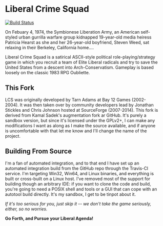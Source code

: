 Liberal Crime Squad
===================

[![Build Status](https://travis-ci.org/bregma/Liberal-Crime-Squad.svg?branch=master)](https://travis-ci.org/bregma/Liberal-Crime-Squad)

On Febuary 4, 1974, the Symbionese Liberation Army, an American self-styled
urban gurrilla warfare group kidnapped 19-year-old media heiress Patricia Hearst
as she and her 26-year-old boyfriend, Steven Weed, sat relaxing in their
Berkeley, California home....

Liberal Crime Squad is a satirical ASCII-style political role-playing/strategy
game in which you recruit a team of Elite Liberal radicals and try to save the
United States from a descent into Arch-Conservatism.  Gameplay is based loosely
on the classic 1983 RPG Oubliette.

This Fork
---------

LCS was originally developed by Tarn Adams at Bay 12 Games (2002-2004).  It was
then taken over by community developers lead by Jonathan Stickles and Chris Johnson
hosted at SourceForge (2007-2014).  This fork is derived from Kamal Sadek's augmentation
fork ar GitHub.  It's purely a sandbox version, but since it's licensed under
the GPLv2+, I can make any modifications I want as along as I make the source
available, and if anyone is uncomfortable with that let me know and I'll change
the name of the project.

Building From Source
--------------------

I'm a fan of automated integration, and to that end I have set up an automated
integration build from the GitHub repo through the Travis-CI service.  I'm
targeting Win32, Win64, and Linux binaries, and everything is built or
cross-built on a Linux host.  I've removed most of the support for building
though an arbitrary IDE:  if you want to clone the code and build, you're going
to need a POSIX shell and tools or a GUI that can cope with an autotool build
directly.  It's my sandbox, I get to be tinpot about it.

*If it's too serious for you, just skip it -- we don't take the game seriously,
either, so no worries.*

**Go Forth, and Pursue your Liberal Agenda!**
